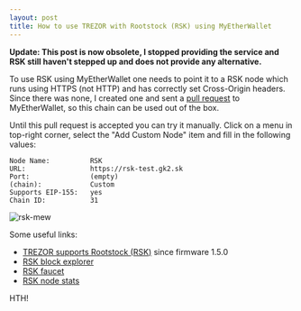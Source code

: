```yaml
---
layout: post
title: How to use TREZOR with Rootstock (RSK) using MyEtherWallet
---
```


**Update: This post is now obsolete, I stopped providing the service and RSK still haven't stepped up and does not provide any alternative.**

To use RSK using MyEtherWallet one needs to point it to a RSK node which runs using HTTPS (not HTTP) and has correctly set Cross-Origin headers. Since there was none, I created one and sent a [pull request](https://github.com/kvhnuke/etherwallet/pull/489) to MyEtherWallet, so this chain can be used out of the box.

Until this pull request is accepted you can try it manually. Click on a menu in top-right corner, select the "Add Custom Node" item and fill in the following values:

```
Node Name:          RSK
URL:                https://rsk-test.gk2.sk
Port:               (empty)
(chain):            Custom
Supports EIP-155:   yes
Chain ID:           31
```

![rsk-mew](/assets/rsk-mew.png)

Some useful links:

* [TREZOR supports Rootstock (RSK)](https://blog.trezor.io/trezor-firmware-updated-to-1-5-0-7a402d3e9f89) since firmware 1.5.0
* [RSK block explorer](https://explorer.rsk.co)
* [RSK faucet](https://faucet.rsk.co/)
* [RSK node stats](https://stats.rsk.co/)

HTH!
